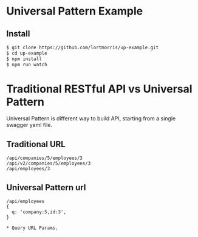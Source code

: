 # Universal Pattern Example

## Install
```bash
$ git clone https://github.com/lortmorris/up-example.git
$ cd up-example
$ npm install
$ npm run watch
```


# Traditional RESTful API vs Universal Pattern
Universal Pattern is different way to build API, starting from a single swagger yaml file.

## Traditional URL
```
/api/companies/5/employees/3
/api/v2/companies/5/employees/3
/api/employees/3
```

## Universal Pattern url

```
/api/employees
{
  q: 'company:5,id:3',
}

* Query URL Params.
```
